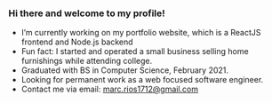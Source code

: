 ### Hi there and welcome to my profile!

- I’m currently working on my portfolio website, which is a ReactJS frontend and Node.js backend 
- Fun fact: I started and operated a small business selling home furnishings while attending college.
- Graduated with BS in Computer Science, February 2021.
- Looking for permanent work as a web focused software engineer. 
- Contact me via email: marc.rios1712@gmail.com
<!--
**mkurmarc/mkurmarc** is a ✨ _special_ ✨ repository because its `README.md` (this file) appears on your GitHub profile.

Here are some ideas to get you started:

- 🔭 I’m currently working on ...
- 🌱 I’m currently learning ...
- 👯 I’m looking to collaborate on ...
- 🤔 I’m looking for help with ...
- 💬 Ask me about ...
- 📫 How to reach me: ...
- 😄 Pronouns: ...
- ⚡ Fun fact: ...
-->
